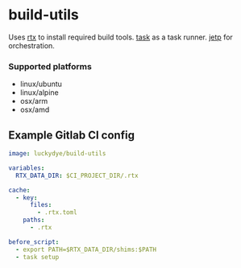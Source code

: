 # build-utils

Uses [rtx](https://github.com/jdxcode/rtx) to install required build tools.
[task](https://github.com/go-task/task) as a task runner.
[jetp](https://www.jetporch.com/) for orchestration.

### Supported platforms

- linux/ubuntu
- linux/alpine
- osx/arm
- osx/amd

## Example Gitlab CI config

```yaml
image: luckydye/build-utils

variables:
  RTX_DATA_DIR: $CI_PROJECT_DIR/.rtx

cache:
  - key:
      files:
        - .rtx.toml
    paths:
      - .rtx

before_script:
  - export PATH=$RTX_DATA_DIR/shims:$PATH
  - task setup
```
